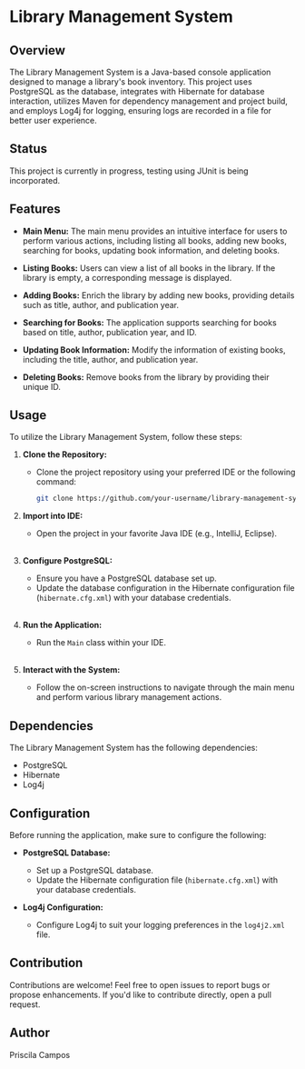 # Library Management System

## Overview

The Library Management System is a Java-based console application designed to manage a library's book inventory. This
project uses PostgreSQL as the database, integrates with Hibernate for database interaction, utilizes Maven for
dependency management and project build, and employs Log4j for logging, ensuring logs are recorded in a file for better
user experience.


## Status

This project is currently in progress, testing using JUnit is being incorporated.

## Features

- **Main Menu:** The main menu provides an intuitive interface for users to perform various actions, including listing
  all books, adding new books, searching for books, updating book information, and deleting books.

- **Listing Books:** Users can view a list of all books in the library. If the library is empty, a corresponding message
  is displayed.

- **Adding Books:** Enrich the library by adding new books, providing details such as title, author, and publication
  year.

- **Searching for Books:** The application supports searching for books based on title, author, publication year, and
  ID.

- **Updating Book Information:** Modify the information of existing books, including the title, author, and publication
  year.

- **Deleting Books:** Remove books from the library by providing their unique ID.

## Usage

To utilize the Library Management System, follow these steps:

1. **Clone the Repository:**
    - Clone the project repository using your preferred IDE or the following command:
      ```bash
      git clone https://github.com/your-username/library-management-system.git
      ```

2. **Import into IDE:**
    - Open the project in your favorite Java IDE (e.g., IntelliJ, Eclipse).
    <br><br>
3. **Configure PostgreSQL:**
    - Ensure you have a PostgreSQL database set up.
    - Update the database configuration in the Hibernate configuration file (`hibernate.cfg.xml`) with your database credentials.
      <br><br>
4. **Run the Application:**
    - Run the `Main` class within your IDE.
      <br><br>
5. **Interact with the System:**
    - Follow the on-screen instructions to navigate through the main menu and perform various library management actions.

## Dependencies

The Library Management System has the following dependencies:

- PostgreSQL
- Hibernate
- Log4j

## Configuration

Before running the application, make sure to configure the following:

- **PostgreSQL Database:**
    - Set up a PostgreSQL database.
    - Update the Hibernate configuration file (`hibernate.cfg.xml`) with your database credentials.

- **Log4j Configuration:**
    - Configure Log4j to suit your logging preferences in the `log4j2.xml` file.

## Contribution

Contributions are welcome! Feel free to open issues to report bugs or propose enhancements. If you'd like to contribute directly, open a pull request.

## Author

Priscila Campos